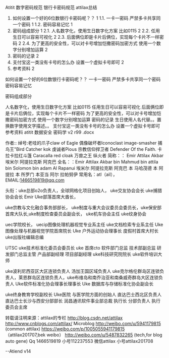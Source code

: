 Atitit 数字密码规范 银行卡密码规范  attilax总结

1. 如何设置一个好的6位数银行卡密码呢？？	1
1.1. 一卡一密码 严禁多卡共享同一个密码	1
1.2. 密码容易记忆	1
2. 密码组成部分	1
2.1. 人名数字化，使用生日数字化方案 比如0115	2
2.2. 任用生日可以容易可视化	2
2.3. 后面俩位即是卡片后俩位，实现每个卡片不一样密码	2
2.4. 为了更高的安全性，可以对卡号增加恺撒密码加密方式 使用一个数字分别增加运算	2
3. 密码的记录	2
4. 支付宝这一类没有卡号的怎么办 设置一个虚拟卡号即可	2
5. 参考资料	2

如何设置一个好的6位数银行卡密码呢？？
一卡一密码 严禁多卡共享同一个密码
密码容易记忆

密码组成部分

人名数字化，使用生日数字化方案 比如0115
任用生日可以容易可视化
后面俩位即是卡片后俩位，实现每个卡片不一样密码
为了更高的安全性，可以对卡号增加恺撒密码加密方式 使用一个数字分别增加运算
密码的记录
生日使用人名代替。。置换数字使用文字描述。。
支付宝这一类没有卡号的怎么办 设置一个虚拟卡号即可
参考资料
atitit 数据安全 密码学 v2 r99 .docx


作者:: 绰号:老哇的爪子claw of Eagle 偶像破坏者Iconoclast image-smasher
捕鸟王"Bird Catcher  kok  虔诚者Pious 宗教信仰捍卫者 Defender Of the Faith. 卡拉卡拉红斗篷 Caracalla red cloak 万兽之王  纵火者 
简称：： Emir Attilax Akbar 埃米尔 阿提拉克斯 阿克巴
全名：：Emir Attilax Akbar bin Mahmud bin  attila bin Solomon bin adam Al Rapanui 埃米尔 阿提拉克斯 阿克巴 本 马哈茂德 本 阿提拉 本 所罗门 本亚当  阿尔 拉帕努伊
常用名：atl（ail），  EMAIL:1466519819@qq.com


头衔：uke总部o2o负责人，全球网格化项目创始人，
uke交友协会会长  uke捕猎协会会长 Emir Uke部落首席大酋长，


uke宗教与文化融合事务部部长，  uke制度与重大会议委员会委员长，uke保安部首席大队长,uke制度检查委员会副会长， uke机车协会主任 uke纹身协会 

 uec学院校长， uecip图像处理机器视觉专业系主任   uke文档检索专业系主任
Uke图像处理与机器视觉学院首席院长
Uke 户外运动协会理事长  度假村首席大村长   uke出版社编辑总编


UTSC uke技术标准化委员会委员长 uke 首席cto   软件部门总监 技术部副总监  研发部门总监主管  产品部副经理 项目部副经理   uke科技研究院院长 uke软件培训大师

uke波利尼西亚区大区连锁负责人 汤加王国区域负责人 uke克尔格伦群岛区连锁负责人，莱恩群岛区连锁负责人，uke布维岛和南乔治亚和南桑威奇群岛大区连锁负责人 
 Uke软件标准化协会理事长理事长 Uke 数据库与存储标准化协会副会长 
 
uke终身教育学校副校长   Uke医院 与医学院方面的创始人
直达巴士西北区负责人   直达巴士长沙与西安分部部长
润昌通讯软件事业部总裁 执行长 分部负责人  执行委员会主席  

转载请注明来源：attilax的专栏  http://blog.csdn.net/attilax
http://www.cnblogs.com/attilax/
Microblog
http://weibo.com/u/5941179815   (common attilax)
https://weibo.com/p/1005055941179815  （attilax201707,bek weibo）
http://weibo.com/u/5487832265 (tech,for blog auto gene)
Qq 1466519819  小号112237553
 微信attilax  小号attilax201708



--Atiend  v14


